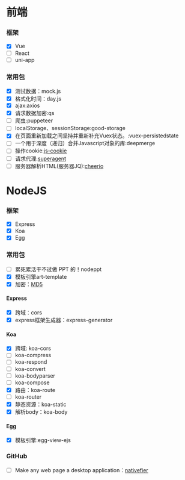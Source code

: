 # 前端
### 框架
- [x] Vue
- [ ] React
- [ ] uni-app
### 常用包
- [x] 测试数据：mock.js
- [x] 格式化时间：day.js
- [x] ajax:axios
- [x] 请求数据加密:qs
- [ ] 爬虫:puppeteer
- [ ] localStorage、sessionStorage:good-storage
- [x] 在页面重新加载之间坚持并重新补充Vuex状态。:vuex-persistedstate
- [ ] 一个用于深度（递归）合并Javascript对象的库:deepmerge
- [ ] 操作cookie:[js-cookie](https://github.com/js-cookie/js-cookie)
- [ ] 请求代理:[superagent](https://github.com/visionmedia/superagent)
- [ ] 服务器解析HTML(服务器JQ):[cheerio](https://github.com/cheeriojs/cheerio)
# NodeJS
### 框架
- [x] Express
- [x] Koa
- [x] Egg
### 常用包
- [ ] 累死累活干不过做 PPT 的！nodeppt
- [x] 模板引擎art-template
- [x] 加密：[MD5](https://github.com/blueimp/JavaScript-MD5)
#### Express
- [x] 跨域：cors
- [x] express框架生成器：express-generator
#### Koa
- [x] 跨域: koa-cors
- [ ] koa-compress
- [ ] koa-respond
- [ ] koa-convert
- [ ] koa-bodyparser
- [ ] koa-compose
- [x] 路由：koa-route
- [ ] koa-router
- [x] 静态资源：koa-static
- [x] 解析body：koa-body
#### Egg
- [x] 模板引擎:egg-view-ejs 

### GitHub
- [ ] Make any web page a desktop application：[nativefier](https://github.com/jiahaog/nativefier)

